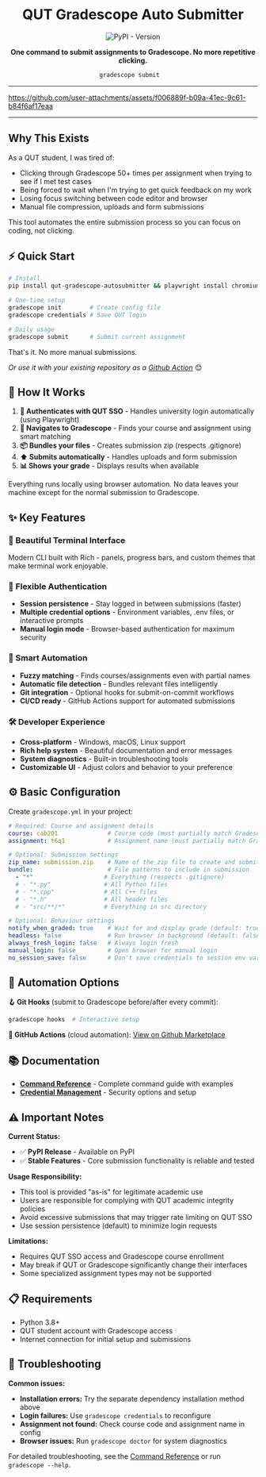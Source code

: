 <div align="center">

# QUT Gradescope Auto Submitter

![PyPI - Version](https://img.shields.io/pypi/v/qut-gradescope-autosubmitter)

**One command to submit assignments to Gradescope. No more repetitive clicking.**

```bash
gradescope submit  
```


</div>


---

https://github.com/user-attachments/assets/f006889f-b09a-41ec-9c61-b84f6af17eaa

---

## Why This Exists

As a QUT student, I was tired of:
- Clicking through Gradescope 50+ times per assignment when trying to see if I met test cases
- Being forced to wait when I'm trying to get quick feedback on my work
- Losing focus switching between code editor and browser
- Manual file compression, uploads and form submissions

This tool automates the entire submission process so you can focus on coding, not clicking.

## ⚡ Quick Start

```bash
# Install
pip install qut-gradescope-autosubmitter && playwright install chromium

# One-time setup
gradescope init        # Create config file
gradescope credentials # Save QUT login

# Daily usage
gradescope submit      # Submit current assignment
```

That's it. No more manual submissions.


*Or use it with your existing repository as a [Github Action](https://github.com/marketplace/actions/qut-gradescope-autosubmission)* 😊

## 🔄 How It Works

1. **🔐 Authenticates with QUT SSO** - Handles university login automatically (using Playwright)
2. **🎯 Navigates to Gradescope** - Finds your course and assignment using smart matching
3. **📦 Bundles your files** - Creates submission zip (respects .gitignore)
4. **⬆️ Submits automatically** - Handles uploads and form submission
5. **📊 Shows your grade** - Displays results when available

Everything runs locally using browser automation. No data leaves your machine except for the normal submission to Gradescope.

## ✨ Key Features

### 🎨 Beautiful Terminal Interface
Modern CLI built with Rich - panels, progress bars, and custom themes that make terminal work enjoyable.

### 🔐 Flexible Authentication
- **Session persistence** - Stay logged in between submissions (faster)
- **Multiple credential options** - Environment variables, .env files, or interactive prompts
- **Manual login mode** - Browser-based authentication for maximum security

### 🤖 Smart Automation
- **Fuzzy matching** - Finds courses/assignments even with partial names
- **Automatic file detection** - Bundles relevant files intelligently
- **Git integration** - Optional hooks for submit-on-commit workflows
- **CI/CD ready** - GitHub Actions support for automated submissions

### 🛠️ Developer Experience
- **Cross-platform** - Windows, macOS, Linux support
- **Rich help system** - Beautiful documentation and error messages
- **System diagnostics** - Built-in troubleshooting tools
- **Customizable UI** - Adjust colors and behavior to your preference

## ⚙️ Basic Configuration

Create `gradescope.yml` in your project:
```yaml
# Required: Course and assignment details 
course: cab201              # Course code (must partially match Gradescope course name)
assignment: t6q1            # Assignment name (must partially match Gradescope assignment name)

# Optional: Submission settings
zip_name: submission.zip    # Name of the zip file to create and submit
bundle:                     # File patterns to include in submission
  - "*"                    # Everything (respects .gitignore)
  # - "*.py"               # All Python files
  # - "*.cpp"              # All C++ files
  # - "*.h"                # All header files
  # - "src/**/*"           # Everything in src directory

# Optional: Behaviour settings
notify_when_graded: true    # Wait for and display grade (default: true)
headless: false             # Run browser in background (default: false)
always_fresh_login: false   # Always login fresh
manual_login: false         # Open browser for manual login 
no_session_save: false      # Don't save credentials to session env vars
```

## 🔗 Automation Options

**🪝 Git Hooks** (submit to Gradescope before/after every commit):
```bash
gradescope hooks  # Interactive setup
```

**🤖 GitHub Actions** (cloud automation):
[View on Github Marketplace](https://github.com/marketplace/actions/qut-gradescope-autosubmission)

## 📚 Documentation

- **[Command Reference](CLI_REFERENCE.md)** - Complete command guide with examples
- **[Credential Management](CREDENTIALS.md)** - Security options and setup

## ⚠️ Important Notes

**Current Status:**
- ✅ **PyPI Release** - Available on PyPI
- ✅ **Stable Features** - Core submission functionality is reliable and tested

**Usage Responsibility:**
- This tool is provided "as-is" for legitimate academic use
- Users are responsible for complying with QUT academic integrity policies
- Avoid excessive submissions that may trigger rate limiting on QUT SSO
- Use session persistence (default) to minimize login requests

**Limitations:**
- Requires QUT SSO access and Gradescope course enrollment
- May break if QUT or Gradescope significantly change their interfaces
- Some specialized assignment types may not be supported

## 📋 Requirements

- Python 3.8+
- QUT student account with Gradescope access
- Internet connection for initial setup and submissions

## 🔧 Troubleshooting

**Common issues:**
- **Installation errors:** Try the separate dependency installation method above
- **Login failures:** Use `gradescope credentials` to reconfigure
- **Assignment not found:** Check course code and assignment name in config
- **Browser issues:** Run `gradescope doctor` for system diagnostics

For detailed troubleshooting, see the [Command Reference](CLI_REFERENCE.md) or run `gradescope --help`.
